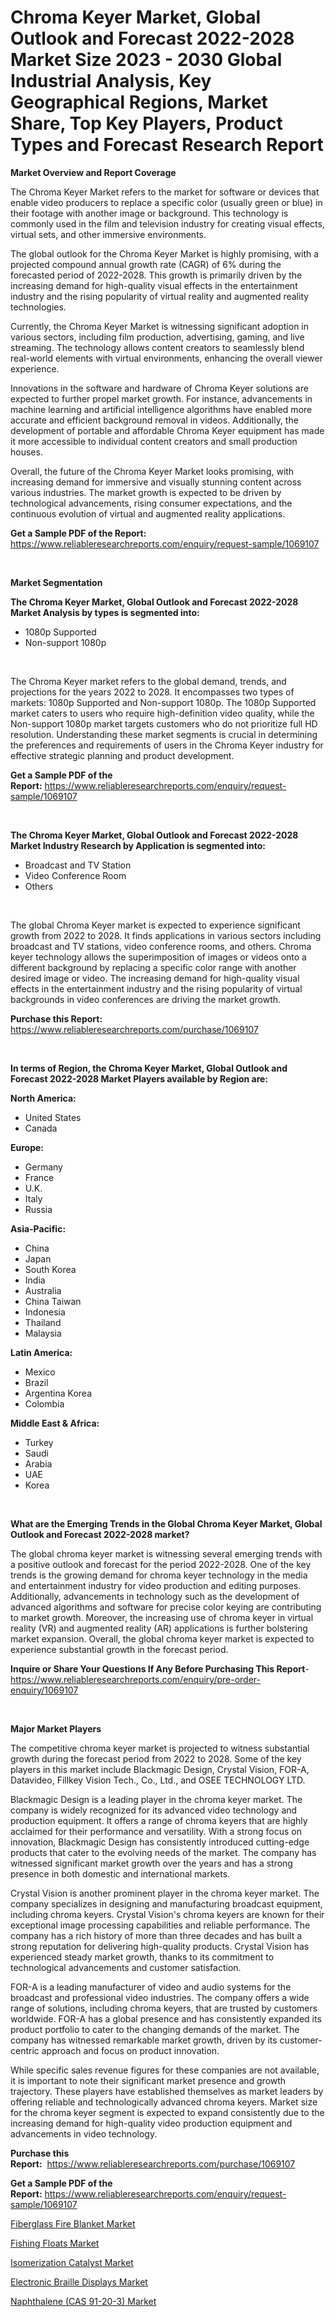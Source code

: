 <p><h1>Chroma Keyer Market, Global Outlook and Forecast 2022-2028 Market Size 2023 - 2030 Global Industrial Analysis, Key Geographical Regions, Market Share, Top Key Players, Product Types and Forecast Research Report</h1></p><p><strong>Market Overview and Report Coverage</strong></p>
<p><p>The Chroma Keyer Market refers to the market for software or devices that enable video producers to replace a specific color (usually green or blue) in their footage with another image or background. This technology is commonly used in the film and television industry for creating visual effects, virtual sets, and other immersive environments.</p><p>The global outlook for the Chroma Keyer Market is highly promising, with a projected compound annual growth rate (CAGR) of 6% during the forecasted period of 2022-2028. This growth is primarily driven by the increasing demand for high-quality visual effects in the entertainment industry and the rising popularity of virtual reality and augmented reality technologies.</p><p>Currently, the Chroma Keyer Market is witnessing significant adoption in various sectors, including film production, advertising, gaming, and live streaming. The technology allows content creators to seamlessly blend real-world elements with virtual environments, enhancing the overall viewer experience.</p><p>Innovations in the software and hardware of Chroma Keyer solutions are expected to further propel market growth. For instance, advancements in machine learning and artificial intelligence algorithms have enabled more accurate and efficient background removal in videos. Additionally, the development of portable and affordable Chroma Keyer equipment has made it more accessible to individual content creators and small production houses.</p><p>Overall, the future of the Chroma Keyer Market looks promising, with increasing demand for immersive and visually stunning content across various industries. The market growth is expected to be driven by technological advancements, rising consumer expectations, and the continuous evolution of virtual and augmented reality applications.</p></p>
<p><strong>Get a Sample PDF of the Report:</strong> <a href="https://www.reliableresearchreports.com/enquiry/request-sample/1069107">https://www.reliableresearchreports.com/enquiry/request-sample/1069107</a></p>
<p>&nbsp;</p>
<p><strong>Market Segmentation</strong></p>
<p><strong>The Chroma Keyer Market, Global Outlook and Forecast 2022-2028 Market Analysis by types is segmented into:</strong></p>
<p><ul><li>1080p Supported</li><li>Non-support 1080p</li></ul></p>
<p>&nbsp;</p>
<p><p>The Chroma Keyer market refers to the global demand, trends, and projections for the years 2022 to 2028. It encompasses two types of markets: 1080p Supported and Non-support 1080p. The 1080p Supported market caters to users who require high-definition video quality, while the Non-support 1080p market targets customers who do not prioritize full HD resolution. Understanding these market segments is crucial in determining the preferences and requirements of users in the Chroma Keyer industry for effective strategic planning and product development.</p></p>
<p><strong>Get a Sample PDF of the Report:</strong>&nbsp;<a href="https://www.reliableresearchreports.com/enquiry/request-sample/1069107">https://www.reliableresearchreports.com/enquiry/request-sample/1069107</a></p>
<p>&nbsp;</p>
<p><strong>The Chroma Keyer Market, Global Outlook and Forecast 2022-2028 Market Industry Research by Application is segmented into:</strong></p>
<p><ul><li>Broadcast and TV Station</li><li>Video Conference Room</li><li>Others</li></ul></p>
<p>&nbsp;</p>
<p><p>The global Chroma Keyer market is expected to experience significant growth from 2022 to 2028. It finds applications in various sectors including broadcast and TV stations, video conference rooms, and others. Chroma keyer technology allows the superimposition of images or videos onto a different background by replacing a specific color range with another desired image or video. The increasing demand for high-quality visual effects in the entertainment industry and the rising popularity of virtual backgrounds in video conferences are driving the market growth.</p></p>
<p><strong>Purchase this Report:</strong>&nbsp; <a href="https://www.reliableresearchreports.com/purchase/1069107">https://www.reliableresearchreports.com/purchase/1069107</a></p>
<p>&nbsp;</p>
<p><strong>In terms of Region, the Chroma Keyer Market, Global Outlook and Forecast 2022-2028 Market Players available by Region are:</strong></p>
<p>
    <p> <strong> North America: </strong>
        <ul>
            <li>United States</li>
            <li>Canada</li>
        </ul>
        </p> 
    <p> <strong> Europe: </strong>
        <ul>
            <li>Germany</li>
            <li>France</li>
            <li>U.K.</li>
            <li>Italy</li>
            <li>Russia</li>
        </ul>
        </p> 
    <p> <strong> Asia-Pacific: </strong>
        <ul>
            <li>China</li>
            <li>Japan</li>
            <li>South Korea</li>
            <li>India</li>
            <li>Australia</li>
            <li>China Taiwan</li>
            <li>Indonesia</li>
            <li>Thailand</li>
            <li>Malaysia</li>
        </ul>
        </p> 
    <p> <strong> Latin America: </strong>
        <ul>
            <li>Mexico</li>
            <li>Brazil</li>
            <li>Argentina Korea</li>
            <li>Colombia</li>
        </ul>
        </p> 
    <p> <strong> Middle East & Africa: </strong>
        <ul>
            <li>Turkey</li>
            <li>Saudi</li>
            <li>Arabia</li>
            <li>UAE</li>
            <li>Korea</li>
        </ul>
    </p>
    </p>
<p>&nbsp;</p>
<p><strong>What are the Emerging Trends in the Global Chroma Keyer Market, Global Outlook and Forecast 2022-2028 market?</strong></p>
<p><p>The global chroma keyer market is witnessing several emerging trends with a positive outlook and forecast for the period 2022-2028. One of the key trends is the growing demand for chroma keyer technology in the media and entertainment industry for video production and editing purposes. Additionally, advancements in technology such as the development of advanced algorithms and software for precise color keying are contributing to market growth. Moreover, the increasing use of chroma keyer in virtual reality (VR) and augmented reality (AR) applications is further bolstering market expansion. Overall, the global chroma keyer market is expected to experience substantial growth in the forecast period.</p></p>
<p><strong>Inquire or Share Your Questions If Any Before Purchasing This Report</strong>- <a href="https://www.reliableresearchreports.com/enquiry/pre-order-enquiry/1069107">https://www.reliableresearchreports.com/enquiry/pre-order-enquiry/1069107</a></p>
<p>&nbsp;</p>
<p><strong>Major Market Players</strong></p>
<p><p>The competitive chroma keyer market is projected to witness substantial growth during the forecast period from 2022 to 2028. Some of the key players in this market include Blackmagic Design, Crystal Vision, FOR-A, Datavideo, Fillkey Vision Tech., Co., Ltd., and OSEE TECHNOLOGY LTD.</p><p>Blackmagic Design is a leading player in the chroma keyer market. The company is widely recognized for its advanced video technology and production equipment. It offers a range of chroma keyers that are highly acclaimed for their performance and versatility. With a strong focus on innovation, Blackmagic Design has consistently introduced cutting-edge products that cater to the evolving needs of the market. The company has witnessed significant market growth over the years and has a strong presence in both domestic and international markets.</p><p>Crystal Vision is another prominent player in the chroma keyer market. The company specializes in designing and manufacturing broadcast equipment, including chroma keyers. Crystal Vision's chroma keyers are known for their exceptional image processing capabilities and reliable performance. The company has a rich history of more than three decades and has built a strong reputation for delivering high-quality products. Crystal Vision has experienced steady market growth, thanks to its commitment to technological advancements and customer satisfaction.</p><p>FOR-A is a leading manufacturer of video and audio systems for the broadcast and professional video industries. The company offers a wide range of solutions, including chroma keyers, that are trusted by customers worldwide. FOR-A has a global presence and has consistently expanded its product portfolio to cater to the changing demands of the market. The company has witnessed remarkable market growth, driven by its customer-centric approach and focus on product innovation.</p><p>While specific sales revenue figures for these companies are not available, it is important to note their significant market presence and growth trajectory. These players have established themselves as market leaders by offering reliable and technologically advanced chroma keyers. Market size for the chroma keyer segment is expected to expand consistently due to the increasing demand for high-quality video production equipment and advancements in video technology.</p></p>
<p><strong>Purchase this Report:</strong>&nbsp;&nbsp;<a href="https://www.reliableresearchreports.com/purchase/1069107">https://www.reliableresearchreports.com/purchase/1069107</a></p>
<p></p>
<p><strong>Get a Sample PDF of the Report:</strong>&nbsp;<a href="https://www.reliableresearchreports.com/enquiry/request-sample/1069107">https://www.reliableresearchreports.com/enquiry/request-sample/1069107</a></p>
<p><p><a href="https://medium.com/@austynlemke1988/fiberglass-fire-blanket-market-size-growth-forecast-2023-2030-dc36261ce53a">Fiberglass Fire Blanket Market</a></p><p><a href="https://www.linkedin.com/pulse/fishing-floats-market-size-share-global-analysis-report-lxmne/">Fishing Floats Market</a></p><p><a href="https://medium.com/@marcellakin2023/isomerization-catalyst-market-size-growth-forecast-2023-2030-e9ea41a8e69d">Isomerization Catalyst Market</a></p><p><a href="https://www.linkedin.com/pulse/electronic-braille-displays-market-challenges-opportunities-ev9le/">Electronic Braille Displays Market</a></p><p><a href="https://www.reportprime.com/naphthalene-cas-91-20-3-r818">Naphthalene (CAS 91-20-3) Market</a></p></p>